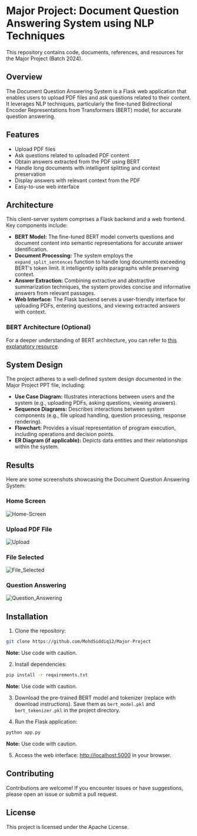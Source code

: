 # Major Project: Document Question Answering System using NLP Techniques

This repository contains code, documents, references, and resources for the Major Project (Batch 2024).

## Overview

The Document Question Answering System is a Flask web application that enables users to upload PDF files and ask questions related to their content. It leverages NLP techniques, particularly the fine-tuned Bidirectional Encoder Representations from Transformers (BERT) model, for accurate question answering.

## Features

- Upload PDF files
- Ask questions related to uploaded PDF content
- Obtain answers extracted from the PDF using BERT
- Handle long documents with intelligent splitting and context preservation
- Display answers with relevant context from the PDF
- Easy-to-use web interface

## Architecture

This client-server system comprises a Flask backend and a web frontend. Key components include:

- **BERT Model:** The fine-tuned BERT model converts questions and document content into semantic representations for accurate answer identification.
- **Document Processing:** The system employs the `expand_split_sentences` function to handle long documents exceeding BERT's token limit. It intelligently splits paragraphs while preserving context.
- **Answer Extraction:** Combining extractive and abstractive summarization techniques, the system provides concise and informative answers from relevant passages.
- **Web Interface:** The Flask backend serves a user-friendly interface for uploading PDFs, entering questions, and viewing extracted answers with context.

### BERT Architecture (Optional)

For a deeper understanding of BERT architecture, you can refer to [this explanatory resource](https://en.wikipedia.org/wiki/BERT_(language_model)).

## System Design

The project adheres to a well-defined system design documented in the Major Project PPT file, including:

- **Use Case Diagram:** Illustrates interactions between users and the system (e.g., uploading PDFs, asking questions, viewing answers).
- **Sequence Diagrams:** Describes interactions between system components (e.g., file upload handling, question processing, response rendering).
- **Flowchart:** Provides a visual representation of program execution, including operations and decision points.
- **ER Diagram (if applicable):** Depicts data entities and their relationships within the system.

## Results

Here are some screenshots showcasing the Document Question Answering System:

### Home Screen
![Home-Screen](https://github.com/MohdSiddiq12/Python-exercise/assets/97431769/70ca03c9-a1cb-404c-ba7b-482c326805f6)

### Upload PDF File

![Upload](https://github.com/MohdSiddiq12/Python-exercise/assets/97431769/70dd0c06-ec45-4775-a5dc-b775dff072c9)


### File Selected

![File_Selected](https://github.com/MohdSiddiq12/Python-exercise/assets/97431769/d5498473-ee1c-441f-90db-1700d9a571db)

### Question Answering


![Question_Answering](https://github.com/MohdSiddiq12/Python-exercise/assets/97431769/edf62b37-3265-4e0b-bcf1-593ff4720f98)





## Installation

1. Clone the repository:

```bash
git clone https://github.com/MohdSiddiq12/Major-Project
```

**Note:** Use code with caution.

2. Install dependencies:

```bash
pip install -r requirements.txt
```

**Note:** Use code with caution.

3. Download the pre-trained BERT model and tokenizer (replace with download instructions). Save them as `bert_model.pkl` and `bert_tokenizer.pkl` in the project directory.

4. Run the Flask application:

```bash
python app.py
```

**Note:** Use code with caution.

5. Access the web interface: [http://localhost:5000](http://localhost:5000) in your browser.

## Contributing

Contributions are welcome! If you encounter issues or have suggestions, please open an issue or submit a pull request.

## License

This project is licensed under the Apache License.
